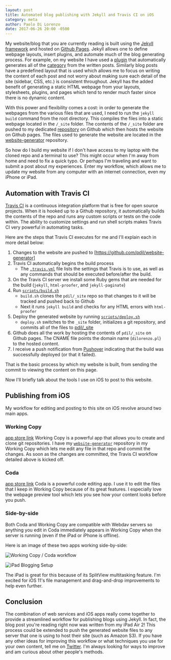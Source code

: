 ```yaml
---
layout: post
title: Automated blog publishing with Jekyll and Travis CI on iOS
category: meta
author: Paolo Di Lorenzo
date: 2017-06-26 20:00 -0500
---
```


My website/blog that you are currently reading is built using the [Jekyll framework](https://jekyllrb.com) and hosted on [Github Pages](https://pages.github.com). Jekyll allows one to define webpage layouts, insert plugins, and automate much of the blog generating process. For example, on my website I have used a [plugin]() that automatically generates all of the [category]({{site.url}}/blog/categories) from the written posts. Similarly blog posts have a predefined layout that is used which allows me to focus on writing the content of each post and not worry about making sure each detail of the site (sidebar, CSS, etc.) is consistent throughout. Jekyll has the added benefit of generating a static HTML webpage from your layouts, stylesheets, plugins, and pages which tend to render much faster since there is no dynamic content.

With this power and flexibility comes a cost: in order to generate the webpages from the various files that are used, I need to run the `jekyll build` command from the root directory. This compiles the files into a static webpage located in the `/_site` folder. The contents of the `/_site` folder are pushed to my dedicated [repository](https://github.com/pdil/_site) on Github which then hosts the website on Github pages. The files used to generate the website are located in the [website-generator](https://github.com/pdil/website-generator) repository.

So how do I build my website if I don't have access to my laptop with the cloned repo and a terminal to use? This might occur when I'm away from home and need to fix a quick typo. Or perhaps I'm traveling and want to submit a post about my experiences. Enter my workflow, which allows me to update my website from any computer with an internet connection, even my iPhone or iPad.

## Automation with Travis CI
[Travis CI](https://travis-ci.org) is a continuous integration platform that is free for open source projects. When it is hooked up to a Github repository, it automatically builds the contents of the repo and runs any custom scripts or tests on the code within. The ability to customize settings and run shell scripts makes Travis CI very powerful in automating tasks.

Here are the steps that Travis CI executes for me and I'll explain each in more detail below:

1. Changes to the website are pushed to [https://github.com/pdil/website-generator]
2. Travis CI automatically begins the build process
   * The [`.travis.yml`](https://github.com/pdil/website-generator/blob/master/.travis.yml) file lists the settings that Travis is to use, as well as any commands that should be executed before/after the build.
3. On the Travis CI server we install some Ruby gems that are needed for the build (`jekyll`, `html-proofer`, and `jekyll-paginate`)
4. Run [`scripts/build.sh`](https://github.com/pdil/website-generator/blob/master/scripts/build.sh)
   * `build.sh` clones the `pdil/_site` repo so that changes to it will be tracked and pushed back to Github
   * Next it runs `jekyll build` and checks for any HTML errors with `html-proofer`
5. Deploy the generated website by running [`scripts/deploy.sh`](https://github.com/pdil/website-generator/blob/master/scripts/deploy.sh)
   * `deploy.sh` switches to the `_site` folder, initializes a git repository, and commits all of the files to [pdil/_site](https://github.com/pdil/_site)
6. Github does all the work by hosting the contents of `pdil/_site` on Github pages. The CNAME file points the domain name (`dilorenzo.pl`) to the hosted content.
7. I receive a push notification from [Pushover](https://pushover.net) indicating that the build was successfully deployed (or that it failed).

That is the basic process by which my website is built, from sending the commit to viewing the content on this page.

Now I'll briefly talk about the tools I use on iOS to post to this website.

## Publishing from iOS

My workflow for editing and posting to this site on iOS revolve around two main apps.

### Working Copy
[app store link]()
Working Copy is a powerful app that allows you to create and clone git repositories. I have my [`website-generator`](https://github.com/pdil/website-generator) repository in my Working Copy which lets me edit any file in that repo and commit the changes. As soon as the changes are committed, the Travis CI workflow detailed above is kicked off.

### Coda
[app store link]()
Coda is a powerful code editing app. I use it to edit the files that I keep in Working Copy because of its great features. I especially love the webpage preview tool which 
lets you see how your content looks before you push. 

### Side-by-side

Both Coda and Working Copy are compatible with Webdav servers so anything you edit in Coda immediately appears in Working Copy when the server is running (even if the iPad or iPhone is offline).

Here is an image of these two apps working side-by-side:

![Working Copy / Coda workflow]({{site.url}}/images/working-copy-coda-workflow.png)

![iPad Blogging Setup]({{site.url}}/images/ipad-blog-setup.jpg)

The iPad is great for this because of its SplitView multitasking feature. I'm excited for iOS 11's file management and drag-and-drop improvements to help even further.

## Conclusion

The combination of web services and iOS apps really come together to provide a streamlined workflow for publishing blogs using Jekyll. In fact, the blog post you're reading right now was written from my iPad Air 2! This process could be extended to push the generated website files to any server that one is using to host their site (such as Amazon S3). If you have any other ideas for improving this workflow or what techniques you use for your own content, tell me on [Twitter](https://twitter.com/dilorenzopl). I'm always looking for ways to improve and am curious about other people's methods.
